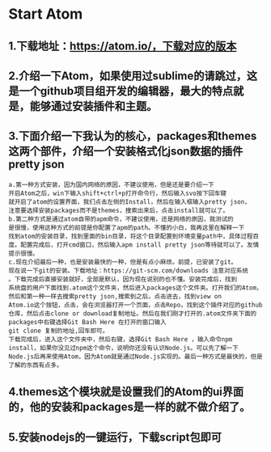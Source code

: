 
# Start Atom

  ## 1.下载地址：https://atom.io/，下载对应的版本

  ## 2.介绍一下Atom，如果使用过sublime的请跳过，这是一个github项目组开发的编辑器，最大的特点就是，能够通过安装插件和主题。

  ## 3.下面介绍一下我认为的核心，packages和themes这两个部件，介绍一个安装格式化json数据的插件pretty json

    a.第一种方式安装，因为国内网络的原因，不建议使用，但是还是要介绍一下
    开启Atom之后，win下输入shift+ctrl+p打开命令行，然后输入svo按下回车键
    就开启了atom的设置界面，我们点击左侧的Install，然后在输入框输入pretty json，
    注意要选择安装packages而不是themes，搜索出来后，点击install就可以了。
    b.第二种方式是通过atom自带的apm命令，不建议使用，还是网络的原因，我测试的
    是很慢，使用这种方式的前提是你配置了apm的path。不懂的小白，我再这里在解释一下
    找到atom的安装目录，找到里面的bin目录，将这个目录配置到环境变量path中，具体过程百度。配置完成后，打开cmd窗口，然后输入apm install pretty json等待就可以了。友情提示很慢。
    c.现在介绍最后一种，也是安装最快的一种，但是有点小麻烦。前提，已安装了git。
    现在说一下git的安装。下载地址：https://git-scm.com/downloads 注意对应系统
    。下载完成后直接安装就好，全部是默认，因为现在说别的也不懂。安装完成后，找到
    系统盘的用户下面找到.atom这个文件夹，然后进入packages这个文件夹。打开我们的Atom，然后和第一种一样去搜索pretty json,搜索到之后，点击进去，找到view on
    Atom.io这个按钮，点击，会在浏览器打开一个页面，点击Repo，找到这个插件对应的github仓库，然后点击clone or download复制地址。然后在我们刚才打开的.atom文件夹下面的packages中右键选择Git Bash Here 在打开的窗口输入
    git clone 复制的地址,回车即可。
    下载完成后，进入这个文件夹中，然后右键，选择Git Bash Here ，输入命令npm install，如果你没见过npm这个命令，说明你还没有认识Node.js。可以先了解一下Node.js后再来使用Atom，因为Atom就是通过Node.js实现的。最后一种方式是最快的，但是了解的东西有点多。
  ## 4.themes这个模块就是设置我们的Atom的ui界面的，他的安装和packages是一样的就不做介绍了。
  ## 5.安装nodejs的一键运行，下载script包即可
